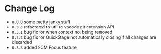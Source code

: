 # Change Log

- `0.0.0` some pretty janky stuff
- `0.3.0` refactored to utilize vscode git extension API
- `0.3.1` bug fix for when context not being removed
- `0.3.2` bug fix for QuickStage not automatically closing if all changes are discarded
- `0.3.3` added SCM Focus feature
